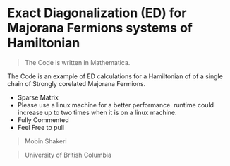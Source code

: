 # Exact Diagonalization (ED) for Majorana Fermions systems of Hamiltonian

> The Code is written in Mathematica.

The Code is an example of ED calculations for a Hamiltonian of of a single chain of Strongly corelated Majorana Fermions.

+ Sparse Matrix
+ Please use a linux machine for a better performance. runtime could increase up to two times when it is on a linux machine.
+ Fully Commented
+ Feel Free to pull


> Mobin Shakeri

> University of British Columbia
